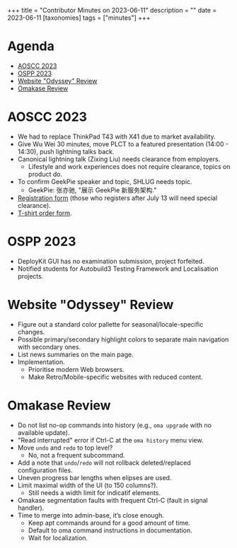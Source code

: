 +++
title = "Contributor Minutes on 2023-06-11"
description = ""
date = 2023-06-11
[taxonomies]
tags = ["minutes"]
+++

Agenda
======

- [AOSCC 2023](#aoscc-2023)
- [OSPP 2023](#ospp-2023)
- [Website "Odyssey" Review](#website-odyssey-review)
- [Omakase Review](#omakase-review)

AOSCC 2023
==========

- We had to replace ThinkPad T43 with X41 due to market availability.
- Give Wu Wei 30 minutes, move PLCT to a featured presentation (14:00 - 14:30), push lightning talks back.
- Canonical lightning talk (Zixing Liu) needs clearance from employers.
    - Lifestyle and work experiences does not require clearance, topics on product do.
- To confirm GeekPie speaker and topic, SHLUG needs topic.
    - GeekPie: 张亦驰, "展示 GeekPie 新服务架构."
- [Registration form](https://forms.gle/SNwrdLVabf8TDcTh7) (those who registers after July 13 will need special clearance).
- [T-shirt order form](https://forms.gle/2Qhjh4LAMvzbmaFf7).

OSPP 2023
=========

- DeployKit GUI has no examination submission, project forfeited.
- Notified students for Autobuild3 Testing Framework and Localisation projects.

Website "Odyssey" Review
========================

- Figure out a standard color pallette for seasonal/locale-specific changes.
- Possible primary/secondary highlight colors to separate main navigation with secondary ones.
- List news summaries on the main page.
- Implementation.
    - Prioritise modern Web browsers.
    - Make Retro/Mobile-specific websites with reduced content.

Omakase Review
==============

- Do not list no-op commands into history (e.g., `oma upgrade` with no available update).
- "Read interrupted" error if Ctrl-C at the `oma history` menu view.
- Move `undo` and `redo` to top level?
    - No, not a frequent subcommand.
- Add a note that `undo`/`redo` will not rollback deleted/replaced configuration files.
- Uneven progress bar lengths when elipses are used.
- Limit maximal width of the UI (to 150 columns?).
    - Still needs a width limit for indicatif elements.
- Omakase segmentation faults with frequent Ctrl-C (fault in signal handler).
- Time to merge into admin-base, it’s close enough.
    - Keep apt commands around for a good amount of time.
    - Default to oma command instructions in documentation.
    - Wait for localization.
